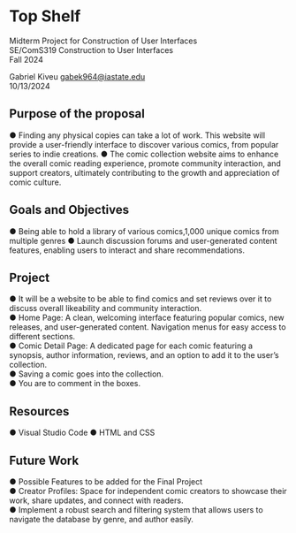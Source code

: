 # Top Shelf
Midterm Project for Construction of User Interfaces<br>
SE/ComS319 Construction to User Interfaces <br>
Fall 2024

Gabriel Kiveu gabek964@iastate.edu<br>
10/13/2024


<h2>Purpose of the proposal</h2>
● Finding any physical copies can take a lot of work. This website will
provide a user-friendly interface to discover various comics, from popular series
to indie creations.
● The comic collection website aims to enhance the overall comic reading
experience, promote community interaction, and support creators, ultimately
contributing to the growth and appreciation of comic culture.

<h2>Goals and Objectives</h2>
● Being able to hold a library of various comics,1,000 unique comics from multiple
genres
● Launch discussion forums and user-generated content features, enabling users
to interact and share recommendations.

<h2>Project</h2>
● It will be a website to be able to find comics and set reviews over it to discuss overall
likeability and community interaction.<br>
● Home Page: A clean, welcoming interface featuring popular comics, new releases, and
user-generated content. Navigation menus for easy access to different sections.<br>
● Comic Detail Page: A dedicated page for each comic featuring a synopsis, author
information, reviews, and an option to add it to the user’s collection.<br>
● Saving a comic goes into the collection.<br>
● You are to comment in the boxes.<br>


<h2>Resources</h2>
● Visual Studio Code
● HTML and CSS

<h2>Future Work</h2>
● Possible Features to be added for the Final Project<br>
● Creator Profiles: Space for independent comic creators to showcase their work, share
updates, and connect with readers.<br>
● Implement a robust search and filtering system that allows users to navigate the
database by genre, and author easily.<br>
